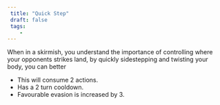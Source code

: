 ```yaml
---
 title: "Quick Step"
 draft: false
 tags:
    -
---
```

When in a skirmish, you understand the importance of controlling where your opponents strikes land, by quickly sidestepping and twisting your body, you can better 

- This will consume 2 actions.
- Has a 2 turn cooldown.
- Favourable evasion is increased by 3.